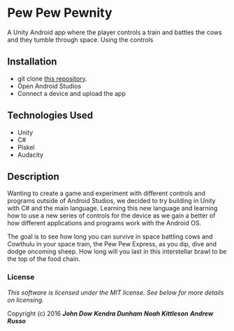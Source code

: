 # Pew Pew Pewnity

A Unity Android app where the player controls a train and battles the cows and they tumble through space.  Using the controls


## Installation

* git clone [this repository](https://github.com/NoahKittleson/Pew-Pew-Pewnity.git).
* Open Android Studios
* Connect a device and upload the app

## Technologies Used

* Unity
* C#
* Piskel
* Audacity

## Description

Wanting to create a game and experiment with different controls and programs outside of Android Studios, we decided to try building in Unity with C# and the main language.  Learning this new language and learning how to use a new series of controls for the device as we gain a better of how different applications and programs work with the Android OS.

The goal is to see how long you can survive in space battling cows and Cowthulu in your space train, the Pew Pew Express, as you dip, dive and dodge oncoming sheep.  How long will you last in this interstellar brawl to be the top of the food chain.




### License

*This software is licensed under the MIT license.  See below for more details on licensing.*

Copyright (c) 2016 **_John Dow_** **_Kendra Dunham_** **_Noah Kittleson_** **_Andrew Russo_**
